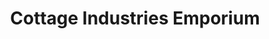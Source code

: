 ---
title: "Cottage Industries Emporium"
url: /mumbai/cottage-industries-emporium/
shop: Andenken
---